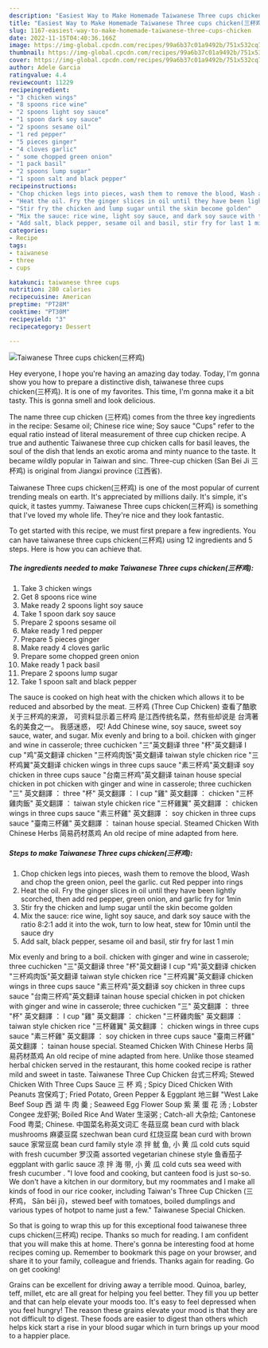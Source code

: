 ```yaml
---
description: "Easiest Way to Make Homemade Taiwanese Three cups chicken(三杯鸡)"
title: "Easiest Way to Make Homemade Taiwanese Three cups chicken(三杯鸡)"
slug: 1167-easiest-way-to-make-homemade-taiwanese-three-cups-chicken
date: 2022-11-15T04:40:36.166Z
image: https://img-global.cpcdn.com/recipes/99a6b37c01a9492b/751x532cq70/taiwanese-three-cups-chicken三杯鸡-recipe-main-photo.jpg
thumbnail: https://img-global.cpcdn.com/recipes/99a6b37c01a9492b/751x532cq70/taiwanese-three-cups-chicken三杯鸡-recipe-main-photo.jpg
cover: https://img-global.cpcdn.com/recipes/99a6b37c01a9492b/751x532cq70/taiwanese-three-cups-chicken三杯鸡-recipe-main-photo.jpg
author: Adele Garcia
ratingvalue: 4.4
reviewcount: 11229
recipeingredient:
- "3 chicken wings"
- "8 spoons rice wine"
- "2 spoons light soy sauce"
- "1 spoon dark soy sauce"
- "2 spoons sesame oil"
- "1 red pepper"
- "5 pieces ginger"
- "4 cloves garlic"
- " some chopped green onion"
- "1 pack basil"
- "2 spoons lump sugar"
- "1 spoon salt and black pepper"
recipeinstructions:
- "Chop chicken legs into pieces, wash them to remove the blood, Wash and chop the green onion, peel the garlic. cut Red pepper into rings"
- "Heat the oil. Fry the ginger slices in oil until they have been lightly scorched, then add red pepper, green onion, and garlic fry for 1min"
- "Stir fry the chicken and lump sugar until the skin become golden"
- "Mix the sauce: rice wine, light soy sauce, and dark soy sauce with the ratio 8:2:1 add it into the wok, turn to low heat, stew for 10min until the sauce dry"
- "Add salt, black pepper, sesame oil and basil, stir fry for last 1 min"
categories:
- Recipe
tags:
- taiwanese
- three
- cups

katakunci: taiwanese three cups 
nutrition: 280 calories
recipecuisine: American
preptime: "PT28M"
cooktime: "PT30M"
recipeyield: "3"
recipecategory: Dessert

---
```



![Taiwanese Three cups chicken(三杯鸡)](https://img-global.cpcdn.com/recipes/99a6b37c01a9492b/751x532cq70/taiwanese-three-cups-chicken三杯鸡-recipe-main-photo.jpg)

Hey everyone, I hope you're having an amazing day today. Today, I'm gonna show you how to prepare a distinctive dish, taiwanese three cups chicken(三杯鸡). It is one of my favorites. This time, I'm gonna make it a bit tasty. This is gonna smell and look delicious.

The name three cup chicken (三杯鸡) comes from the three key ingredients in the recipe: Sesame oil; Chinese rice wine; Soy sauce &#34;Cups&#34; refer to the equal ratio instead of literal measurement of three cup chicken recipe. A true and authentic Taiwanese three cup chicken calls for basil leaves, the soul of the dish that lends an exotic aroma and minty nuance to the taste. It became wildly popular in Taiwan and sinc. Three-cup chicken (San Bei Ji 三杯鸡) is original from Jiangxi province (江西省).

Taiwanese Three cups chicken(三杯鸡) is one of the most popular of current trending meals on earth. It's appreciated by millions daily. It's simple, it's quick, it tastes yummy. Taiwanese Three cups chicken(三杯鸡) is something that I've loved my whole life. They're nice and they look fantastic.


To get started with this recipe, we must first prepare a few ingredients. You can have taiwanese three cups chicken(三杯鸡) using 12 ingredients and 5 steps. Here is how you can achieve that.

<!--inarticleads1-->

##### The ingredients needed to make Taiwanese Three cups chicken(三杯鸡):

1. Take 3 chicken wings
1. Get 8 spoons rice wine
1. Make ready 2 spoons light soy sauce
1. Take 1 spoon dark soy sauce
1. Prepare 2 spoons sesame oil
1. Make ready 1 red pepper
1. Prepare 5 pieces ginger
1. Make ready 4 cloves garlic
1. Prepare  some chopped green onion
1. Make ready 1 pack basil
1. Prepare 2 spoons lump sugar
1. Take 1 spoon salt and black pepper


The sauce is cooked on high heat with the chicken which allows it to be reduced and absorbed by the meat. 三杯鸡 (Three Cup Chicken) 查看了酷歌关于三杯鸡的来源， 可资料显示着三杯鸡 是江西传统名菜，然有些却说是 台湾著名的美食之一。 我感迷惑， 哎! Add Chinese wine, soy sauce, sweet soy sauce, water, and sugar. Mix evenly and bring to a boil. chicken with ginger and wine in casserole; three cuchicken &#34;三&#34;英文翻译 three &#34;杯&#34;英文翻译 I cup &#34;鸡&#34;英文翻译 chicken &#34;三杯鸡肉饭&#34;英文翻译 taiwan style chicken rice &#34;三杯鸡翼&#34;英文翻译 chicken wings in three cups sauce &#34;素三杯鸡&#34;英文翻译 soy chicken in three cups sauce &#34;台南三杯鸡&#34;英文翻译 tainan house special chicken in pot chicken with ginger and wine in casserole; three cuchicken &#34;三&#34; 英文翻譯 ： three &#34;杯&#34; 英文翻譯 ： I cup &#34;雞&#34; 英文翻譯 ： chicken &#34;三杯雞肉飯&#34; 英文翻譯 ： taiwan style chicken rice &#34;三杯雞翼&#34; 英文翻譯 ： chicken wings in three cups sauce &#34;素三杯雞&#34; 英文翻譯 ： soy chicken in three cups sauce &#34;臺南三杯雞&#34; 英文翻譯 ： tainan house special. Steamed Chicken With Chinese Herbs 简易药材蒸鸡 An old recipe of mine adapted from here. 

<!--inarticleads2-->

##### Steps to make Taiwanese Three cups chicken(三杯鸡):

1. Chop chicken legs into pieces, wash them to remove the blood, Wash and chop the green onion, peel the garlic. cut Red pepper into rings
1. Heat the oil. Fry the ginger slices in oil until they have been lightly scorched, then add red pepper, green onion, and garlic fry for 1min
1. Stir fry the chicken and lump sugar until the skin become golden
1. Mix the sauce: rice wine, light soy sauce, and dark soy sauce with the ratio 8:2:1 add it into the wok, turn to low heat, stew for 10min until the sauce dry
1. Add salt, black pepper, sesame oil and basil, stir fry for last 1 min


Mix evenly and bring to a boil. chicken with ginger and wine in casserole; three cuchicken &#34;三&#34;英文翻译 three &#34;杯&#34;英文翻译 I cup &#34;鸡&#34;英文翻译 chicken &#34;三杯鸡肉饭&#34;英文翻译 taiwan style chicken rice &#34;三杯鸡翼&#34;英文翻译 chicken wings in three cups sauce &#34;素三杯鸡&#34;英文翻译 soy chicken in three cups sauce &#34;台南三杯鸡&#34;英文翻译 tainan house special chicken in pot chicken with ginger and wine in casserole; three cuchicken &#34;三&#34; 英文翻譯 ： three &#34;杯&#34; 英文翻譯 ： I cup &#34;雞&#34; 英文翻譯 ： chicken &#34;三杯雞肉飯&#34; 英文翻譯 ： taiwan style chicken rice &#34;三杯雞翼&#34; 英文翻譯 ： chicken wings in three cups sauce &#34;素三杯雞&#34; 英文翻譯 ： soy chicken in three cups sauce &#34;臺南三杯雞&#34; 英文翻譯 ： tainan house special. Steamed Chicken With Chinese Herbs 简易药材蒸鸡 An old recipe of mine adapted from here. Unlike those steamed herbal chicken served in the restaurant, this home cooked recipe is rather mild and sweet in taste. Taiwanese Three Cup Chicken 台式三杯鸡; Stewed Chicken With Three Cups Sauce 三 杯 鸡 ; Spicy Diced Chicken With Peanuts 宫保鸡丁; Fried Potato, Green Pepper &amp; Eggplant 地三鲜 &#34;West Lake Beef Soup 西 湖 牛 肉 羹 ; Seaweed Egg Flower Soup 紫 莱 蛋 花 汤 ; Lobster Congee 龙虾粥; Boiled Rice And Water 生滚粥 ; Catch-all 大杂烩; Cantonese Food 粤菜; Chinese. 中国菜名称英文词汇 冬菇豆腐 bean curd with black mushrooms 麻婆豆腐 szechwan bean curd 红烧豆腐 bean curd with brown sauce 家常豆腐 bean curd family style 凉 拌 鱿 鱼, 小 黄 瓜 cold cuts squid with fresh cucumber 罗汉斋 assorted vegetarian chinese style 鱼香茄子 eggplant with garlic sauce 凉 拌 海 带, 小 黄 瓜 cold cuts sea weed with fresh cucumber . &#34;I love food and cooking, but canteen food is just so-so. We don&#39;t have a kitchen in our dormitory, but my roommates and I make all kinds of food in our rice cooker, including Taiwan&#39;s Three Cup Chicken (三杯鸡， Sān bēi jī)，stewed beef with tomatoes, boiled dumplings and various types of hotpot to name just a few.&#34; Taiwanese Special Chicken. 

So that is going to wrap this up for this exceptional food taiwanese three cups chicken(三杯鸡) recipe. Thanks so much for reading. I am confident that you will make this at home. There's gonna be interesting food at home recipes coming up. Remember to bookmark this page on your browser, and share it to your family, colleague and friends. Thanks again for reading. Go on get cooking!

Grains can be excellent for driving away a terrible mood. Quinoa, barley, teff, millet, etc are all great for helping you feel better. They fill you up better and that can help elevate your moods too. It's easy to feel depressed when you feel hungry! The reason these grains elevate your mood is that they are not difficult to digest. These foods are easier to digest than others which helps kick start a rise in your blood sugar which in turn brings up your mood to a happier place.
